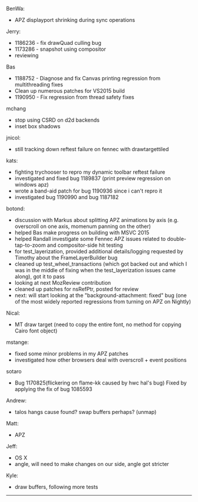 BenWa:
* APZ displayport shrinking during sync operations



Jerry:
* 1186236 - fix drawQuad culling bug
* 1173286 - snapshot using compositor
* reviewing



Bas
 - 1188752 - Diagnose and fix Canvas printing regression from multithreading fixes
 - Clean up numerous patches for VS2015 build
 - 1190950 - Fix regression from thread safety fixes



mchang
* stop using CSRD on d2d backends
* inset box shadows



jnicol:
* still tracking down reftest failure on fennec with drawtargettiled



kats:
* fighting trychooser to repro my dynamic toolbar reftest failure
* investigated and fixed bug 1189837 (print preview regression on windows apz)
* wrote a band-aid patch for bug 1190936 since i can't repro it
* investigated bug 1190990 and bug 1187182



botond:
  - discussion with Markus about splitting APZ animations by axis (e.g. overscroll on one axis, momenum panning on the other)
  - helped Bas make progress on building with MSVC 2015
  - helped Randall investigate some Fennec APZ issues related to double-tap-to-zoom and compositor-side hit testing
  - for test_layerization, provided additional details/logging requested by Timothy about the FrameLayerBuilder bug
  - cleaned up test_wheel_transactions (which got backed out and which I was in the middle of fixing when the test_layerization issues came along), got it to pass
  - looking at next MozReview contribution
  - cleaned up patches for nsRefPtr<const T>, posted for review
  - next: will start looking at the "background-attachment: fixed" bug (one of the most widely reported regressions from turning on APZ on Nightly)



Nical:
* MT draw target (need to copy the entire font, no method for copying Cairo font object)



mstange:
* fixed some minor problems in my APZ patches
* investigated how other browsers deal with overscroll + event positions



sotaro
* Bug 1170825(flickering on flame-kk caused by hwc hal's bug) Fixed by applying the fix of bug 1085593



Andrew:
* talos hangs cause found?  swap buffers perhaps?  (unmap)



Matt:
* APZ



Jeff:
* OS X
* angle, will need to make changes on our side, angle got stricter



Kyle:
* draw buffers, following more tests



________________


